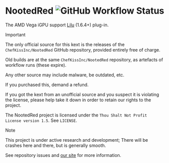 # NootedRed ![GitHub Workflow Status](https://img.shields.io/github/actions/workflow/status/ChefKissInc/NootedRed/main.yml?branch=master&logo=github&style=for-the-badge)

The AMD Vega iGPU support [Lilu](https://github.com/acidanthera/Lilu) (1.6.4+) plug-in.

> [!IMPORTANT]
> The only official source for this kext is the releases of the `ChefKissInc/NootedRed` GitHub repository, provided entirely free of charge.
>
> Old builds are at the same `ChefKissInc/NootedRed` repository, as artefacts of workflow runs (these expire).
>
> Any other source may include malware, be outdated, etc.
>
> If you purchased this, demand a refund.
>
> If you got the kext from an unofficial source and you suspect it is violating the license, please help take it down in order to retain our rights to the project.

The NootedRed project is licensed under the `Thou Shalt Not Profit License version 1.5`. See `LICENSE`.

> [!NOTE]
> This project is under active research and development; There will be crashes here and there, but is generally smooth.
>
> See repository issues and [our site](https://chefkissinc.github.io) for more information.

